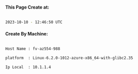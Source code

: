
   
#### This Page Create at:

```bash

2023-10-10 - 12:46:50 UTC

```

#### Create By Machine:

```bash

Host Name : fv-az554-988

platform  : Linux-6.2.0-1012-azure-x86_64-with-glibc2.35

Ip Local  : 10.1.1.4

```

